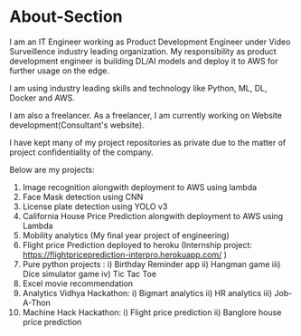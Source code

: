 # About-Section

I am an IT Engineer working as Product Development Engineer under Video Surveillence industry leading organization.
My responsibility as product development engineer is building DL/AI models and deploy it to AWS for further usage on the edge.

I am using industry leading skills and technology like Python, ML, DL, Docker and AWS.

I am also a freelancer.
As a freelancer, I am currently working on Website development(Consultant's website).

I have kept many of my project repositories as private due to the matter of project confidentiality of the company.

Below are my projects:

1) Image recognition alongwith deployment to AWS using lambda
2) Face Mask detection using CNN
3) License plate detection using YOLO v3
4) California House Price Prediction alongwith deployment to AWS using Lambda
5) Mobility analytics (My final year project of engineering)
6) Flight price Prediction deployed to heroku (Internship project: https://flightpriceprediction-interpro.herokuapp.com/ )
7) Pure python projects : i)   Birthday Reminder app
                          ii)  Hangman game
                          iii) Dice simulator game
                          iv)  Tic Tac Toe
8) Excel movie recommendation 
9) Analytics Vidhya Hackathon: i) Bigmart analytics
                               ii) HR analytics
                               iii) Job-A-Thon
10) Machine Hack Hackathon: i) Flight price prediction
                            ii) Banglore house price prediction     
